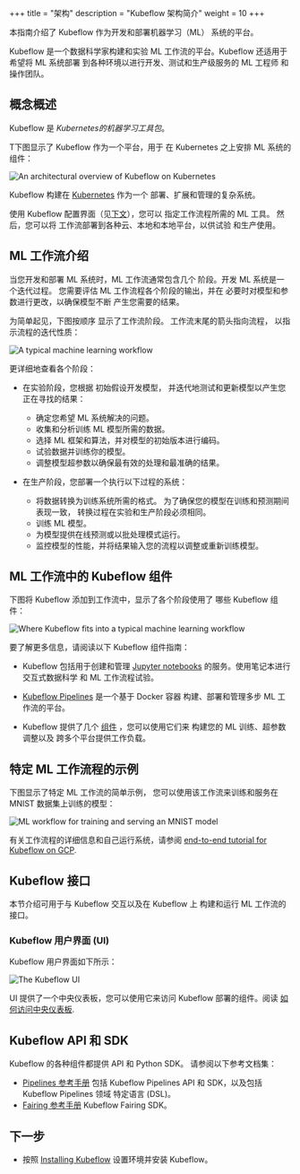 +++
title = "架构"
description = "Kubeflow 架构简介"
weight = 10
+++

<!--
Note for authors: The source of the diagrams is held in Google Slides decks,
in the "Doc diagrams" folder in the public Kubeflow shared drive.
-->

本指南介绍了 Kubeflow 作为开发和部署机器学习（ML）
系统的平台。

Kubeflow 是一个数据科学家构建和实验 
ML 工作流的平台。Kubeflow 还适用于希望将 ML 系统部署
到各种环境以进行开发、测试和生产级服务的 ML 工程师
和操作团队。

## 概念概述

Kubeflow 是 *Kubernetes的机器学习工具包*。

T下图显示了 Kubeflow 作为一个平台，用于
在 Kubernetes 之上安排 ML 系统的组件：

<img src="/docs/images/kubeflow-overview-platform-diagram.svg" 
  alt="An architectural overview of Kubeflow on Kubernetes"
  class="mt-3 mb-3 border border-info rounded">

Kubeflow 构建在 [Kubernetes](https://kubernetes.io/) 作为一个
部署、扩展和管理的复杂系统。

使用 Kubeflow 配置界面（见[下文](#interfaces)），您可以
指定工作流程所需的 ML 工具。 然后，您可以将
工作流部署到各种云、本地和本地平台，以供试验
和生产使用。

## ML 工作流介绍

当您开发和部署 ML 系统时，ML 工作流通常包含几个
阶段。开发 ML 系统是一个迭代过程。
您需要评估 ML 工作流程各个阶段的输出，并在
必要时对模型和参数进行更改，以确保模型不断
产生您需要的结果。

为简单起见，下图按顺序
显示了工作流阶段。 工作流末尾的箭头指向流程，
以指示流程的迭代性质：

<img src="/docs/images/kubeflow-overview-workflow-diagram-1.svg" 
  alt="A typical machine learning workflow"
  class="mt-3 mb-3 border border-info rounded">

更详细地查看各个阶段：

* 在实验阶段，您根据
  初始假设开发模型，
  并迭代地测试和更新模型以产生您正在寻找的结果：

  * 确定您希望 ML 系统解决的问题。
  * 收集和分析训练 ML 模型所需的数据。
  * 选择 ML 框架和算法，并对模型的初始版本进行编码。
  * 试验数据并训练你的模型。
  * 调整模型超参数以确保最有效的处理和最准确的结果。

* 在生产阶段，您部署一个执行以下过程的系统：

  * 将数据转换为训练系统所需的格式。
    为了确保您的模型在训练和预测期间表现一致，
    转换过程在实验和生产阶段必须相同。
  * 训练 ML 模型。
  * 为模型提供在线预测或以批处理模式运行。
  * 监控模型的性能，并将结果输入您的流程以调整或重新训练模型。

## ML 工作流中的 Kubeflow 组件

下图将 Kubeflow 添加到工作流中，显示了各个阶段使用了
哪些 Kubeflow 组件：

<img src="/docs/images/kubeflow-overview-workflow-diagram-2.svg" 
  alt="Where Kubeflow fits into a typical machine learning workflow"
  class="mt-3 mb-3 border border-info rounded">

要了解更多信息，请阅读以下 Kubeflow 组件指南：

* Kubeflow 包括用于创建和管理
  [Jupyter notebooks](/docs/components/notebooks/) 的服务。使用笔记本进行交互式数据科学
  和 ML 工作流程试验。

* [Kubeflow Pipelines](/docs/components/pipelines/) 是一个基于 Docker 容器
  构建、部署和管理多步 ML 工作流的平台。

* Kubeflow 提供了几个 [组件](/docs/components/) ，您可以使用它们来
  构建您的 ML 训练、超参数调整以及
  跨多个平台提供工作负载。

## 特定 ML 工作流程的示例

下图显示了特定 ML 工作流的简单示例，
您可以使用该工作流来训练和服务在 MNIST 数据集上训练的模型：

<img src="/docs/images/kubeflow-gcp-e2e-tutorial-simplified.svg" 
  alt="ML workflow for training and serving an MNIST model"
  class="mt-3 mb-3 border border-info rounded">

有关工作流程的详细信息和自己运行系统，请参阅
[end-to-end tutorial for Kubeflow on GCP](https://github.com/kubeflow/examples/tree/master/mnist#mnist-on-kubeflow-on-gcp).

<a id="interfaces"></a>
## Kubeflow 接口

本节介绍可用于与 Kubeflow 交互以及在 Kubeflow 上
构建和运行 ML 工作流的接口。

### Kubeflow 用户界面 (UI) 

Kubeflow 用户界面如下所示：

<img src="/docs/images/central-ui.png" 
  alt="The Kubeflow UI"
  class="mt-3 mb-3 border border-info rounded">

UI 提供了一个中央仪表板，您可以使用它来访问 Kubeflow 
部署的组件。阅读
[如何访问中央仪表板](/docs/components/central-dash/overview/).

## Kubeflow API 和 SDK

Kubeflow 的各种组件都提供 API 和 Python SDK。
请参阅以下参考文档集：

* [Pipelines 参考手册](/docs/components/pipelines/reference/) 包括 Kubeflow
  Pipelines API 和 SDK，以及包括 Kubeflow Pipelines 领域
  特定语言 (DSL)。
* [Fairing 参考手册](/docs/external-add-ons/fairing/reference/) Kubeflow Fairing
  SDK。

## 下一步

* 按照 [Installing Kubeflow](/docs/started/installing-kubeflow/) 设置环境并安装 Kubeflow。
